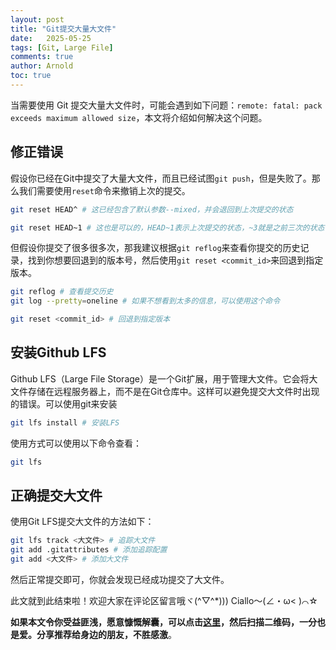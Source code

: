 ```yaml
---
layout: post
title: "Git提交大量大文件"
date:   2025-05-25
tags: [Git, Large File]
comments: true
author: Arnold
toc: true
---
```

当需要使用 Git 提交大量大文件时，可能会遇到如下问题：`remote: fatal: pack exceeds maximum allowed size`，本文将介绍如何解决这个问题。

<!-- more -->

## 修正错误
假设你已经在Git中提交了大量大文件，而且已经试图`git push`，但是失败了。那么我们需要使用`reset`命令来撤销上次的提交。
```bash
git reset HEAD^ # 这已经包含了默认参数--mixed，并会退回到上次提交的状态

git reset HEAD~1 # 这也是可以的，HEAD~1表示上次提交的状态，~3就是之前三次的状态
```
但假设你提交了很多很多次，那我建议根据`git reflog`来查看你提交的历史记录，找到你想要回退到的版本号，然后使用`git reset <commit_id>`来回退到指定版本。
```bash
git reflog # 查看提交历史
git log --pretty=oneline # 如果不想看到太多的信息，可以使用这个命令

git reset <commit_id> # 回退到指定版本
```

## 安装Github LFS
Github LFS（Large File Storage）是一个Git扩展，用于管理大文件。它会将大文件存储在远程服务器上，而不是在Git仓库中。这样可以避免提交大文件时出现的错误。可以使用git来安装
```bash
git lfs install # 安装LFS
```
使用方式可以使用以下命令查看：
```bash
git lfs
```

## 正确提交大文件
使用Git LFS提交大文件的方法如下：
```bash
git lfs track <大文件> # 追踪大文件
git add .gitattributes # 添加追踪配置
git add <大文件> # 添加大文件
```
然后正常提交即可，你就会发现已经成功提交了大文件。

此文就到此结束啦！欢迎大家在评论区留言哦ヾ(^▽^*)))
Ciallo～(∠・ω< )⌒☆

**如果本文令你受益匪浅，愿意慷慨解囊，可以点击[这里](https://arnold117.github.io/likes/)，然后扫描二维码，一分也是爱。分享推荐给身边的朋友，不胜感激**。
